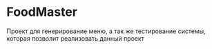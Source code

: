 # FoodMaster
Проект для генерирование меню, а так же тестирование системы, которая позволит реализовать данный проект

